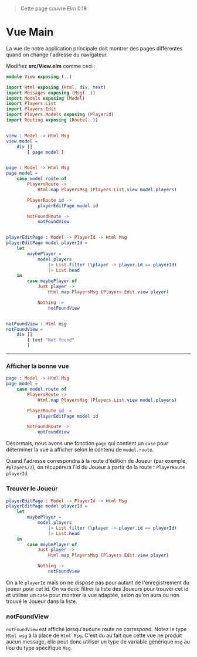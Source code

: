 > Cette page couvre Elm 0.18

# Vue Main

La vue de notre application principale doit montrer des pages différentes quand on change l'adresse du navigateur.

Modifiez __src/View.elm__ comme ceci :

```elm
module View exposing (..)

import Html exposing (Html, div, text)
import Messages exposing (Msg(..))
import Models exposing (Model)
import Players.List
import Players.Edit
import Players.Models exposing (PlayerId)
import Routing exposing (Route(..))


view : Model -> Html Msg
view model =
    div []
        [ page model ]


page : Model -> Html Msg
page model =
    case model.route of
        PlayersRoute ->
            Html.map PlayersMsg (Players.List.view model.players)

        PlayerRoute id ->
            playerEditPage model id

        NotFoundRoute ->
            notFoundView


playerEditPage : Model -> PlayerId -> Html Msg
playerEditPage model playerId =
    let
        maybePlayer =
            model.players
                |> List.filter (\player -> player.id == playerId)
                |> List.head
    in
        case maybePlayer of
            Just player ->
                Html.map PlayersMsg (Players.Edit.view player)

            Nothing ->
                notFoundView


notFoundView : Html msg
notFoundView =
    div []
        [ text "Not found"
        ]
```

---

### Afficher la bonne vue

```elm
page : Model -> Html Msg
page model =
    case model.route of
        PlayersRoute ->
            Html.map PlayersMsg (Players.List.view model.players)

        PlayerRoute id ->
            playerEditPage model id

        NotFoundRoute ->
            notFoundView
```

Désormais, nous avons une fonction `page` qui contient un `case` pour déterminer la vue à afficher selon le contenu de `model.route`.

Quand l'adresse correspondra à la route d'édition de Joueur (par exemple, `#players/2`), on récupèrera l'id du Joueur à partir de la route : `PlayerRoute playerId`.

### Trouver le Joueur

```elm
playerEditPage : Model -> PlayerId -> Html Msg
playerEditPage model playerId =
    let
        maybePlayer =
            model.players
                |> List.filter (\player -> player.id == playerId)
                |> List.head
    in
        case maybePlayer of
            Just player ->
                Html.map PlayersMsg (Players.Edit.view player)

            Nothing ->
                notFoundView
```

On a le `playerId` mais on ne dispose pas pour autant de l'enregistrement du joueur pour cet id. On va donc filtrer la liste des Joueurs pour trouver cet id et utiliser un `case` pour montrer la vue adaptée, selon qu'on aura ou non trouvé le Joueur dans la liste.

### notFoundView

`notFoundView` est affiché lorsqu'aucune route ne correspond. Notez le type `Html msg` à la place de `Html Msg`. C'est du au fait que cette vue ne produit aucun message, elle peut donc utiliser un type de variable générique `msg` au lieu du type spécifique `Msg`.
